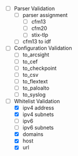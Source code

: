 - [ ] Parser Validation
    - [ ] parser assignment
        - [ ] cfm13
        - [ ] cfm20
        - [ ] stix-tlp  
    - [ ] cfm13 to idf 
- [ ] Configuration Validation
    - [ ] to_arcsight
    - [ ] to_cef
    - [ ] to_checkpoint
    - [ ] to_csv
    - [ ] to_flextext
    - [ ] to_paloalto
    - [ ] to_syslog
- [ ] Whitelist Validation
    - [X] ipv4 address
    - [X] ipv4 subnets
    - [ ] ipv6
    - [ ] ipv6 subnets
    - [X] domains
    - [X] host
    - [X] url

